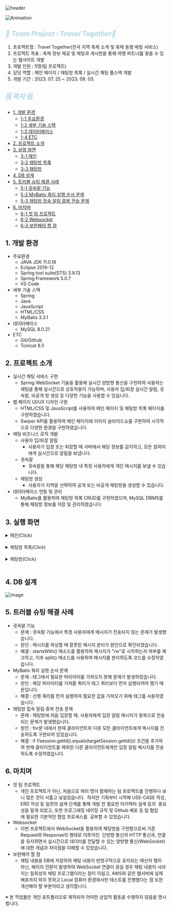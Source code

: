 ![header](https://capsule-render.vercel.app/api?type=waving&color=auto&height=200&section=header&text=Travel%20Together&fontSize=90)

![Animation](https://github.com/jongkwon5/TT/assets/137694287/89d277e0-a918-4be8-9790-0a06d1929184)

## <span style="color:lightblue; font-style: italic;">🎁 Team Project : Travel Together🎁 
1. 프로젝트명 : Travel Together(전국 지역 축제 소개 및 축제 동행 매칭 서비스)
2. 프로젝트 목표 : 축제 정보 제공 및 채팅과 게시판을 통해 여행 파트너를 찾을 수 있는 웹사이트 개발
3. 개발 인원 : 5명(팀 프로젝트)
4. 담당 역할 : 메인 페이지 / 채팅방 목록 / 실시간 채팅 풀스택 개발
5. 개발 기간 : 2023. 07. 25 ~ 2023. 09. 03. 

## <span style="color:lightblue; font-style: italic;">🗒️ 목차 🗒️
- [1. 개발 환경](#1-개발-환경)
  - [1-1 주요환경](#1-개발-환경)
  - [1-2 세부 기술 스택](#1-개발-환경)
  - [1-3 데이터베이스](#1-개발-환경)
  - [1-4 ETC](#1-개발-환경)
- [2. 프로젝트 소개](#2-프로젝트-소개)
- [3. 실행 화면](#3-실행-화면)
  - [3-1 메인](#3-실행-화면)
  - [3-2 채팅방 목록](#3-실행-화면)
  - [3-3 채팅방](#3-실행-화면)
- [4. DB 설계](#4-db-설계)
- [5. 트러블 슈팅 해결 사례](#5-트러블-슈팅-해결-사례)
  - [5-1 귓속말 기능](#5-트러블-슈팅-해결-사례)
  - [5-2 MyBatis 쿼리 실행 순서 문제](#5-트러블-슈팅-해결-사례)
  - [5-3 채팅방 접속 알림 중복 전송 문제](#5-트러블-슈팅-해결-사례)
- [6. 마치며](#6-마치며)
  - [6-1 첫 팀 프로젝트](#6-마치며)
  - [6-2 Websocket](#6-마치며)
  - [6-3 보완해야 할 점](#6-마치며)

##  1. 개발 환경
  + 주요환경
    + JAVA JDK 11.0.18
    + Eclipse 2019-12
    + Spring tool suite(STS) 3.9.13
    + Spring Framework 5.0.7
    + VS Code
  + 세부 기술 스택
    + Spring
    + Java
    + JavaScript
    + HTML/CSS
    + MyBatis 3.3.1
  + 데이터베이스
    + MySQL 8.0.21
  + ETC
    + Git/Github
    + Tomcat 8.5

## 2. 프로젝트 소개
+ 실시간 채팅 서비스 구현
  + Spring WebSocket 기술을 활용해 실시간 양방향 통신을 구현하여 사용자는 채팅을 통해 실시간으로 상호작용이 가능하며, 사용자 입/퇴장 실시간 알림, 귓속말, 비공개 방 생성 등 다양한 기능을 사용할 수 있습니다.
+ 웹 페이지 UI/UX 디자인 구현
  + HTML/CSS 및 JavaScript를 사용하여 메인 페이지 및 채팅방 목록 페이지를 구현하였습니다.
  + Swiper API를 활용하여 메인 페이지에 이미지 슬라이드쇼를 구현하여 시각적으로 다양한 환경을 구현하였습니다.
+ 채팅 비즈니스 로직 개발
  + 사용자 입/퇴장 알림
    + 사용자가 입장 또는 퇴장할 때 서버에서 해당 정보를 감지하고, 모든 참여자에게 실시간으로 알림을 보냅니다.
  + 귓속말
    + 귓속말을 통해 해당 채팅방 내 특정 사용자에게 개인 메시지를 보낼 수 있습니다.
  + 채팅방 생성
    + 사용자가 지역을 선택하여 공개 또는 비공개 채팅방을 생성할 수 있습니다.
+ 데이터베이스 연동 및 관리
  + MyBatis를 활용하여 채팅방 목록 CRUD를 구현하였으며, MySQL DBMS를 통해 채팅방 정보를 저장 및 관리하였습니다
## 3. 실행 화면
   <details>
    <summary>메인(Click)</summary>   

  **1. 메인 페이지 (1/2)**
![image](https://github.com/jongkwon5/TravelTogether/assets/137694287/a0d0536e-3066-4659-814d-1ac1f7cbd391)
HTML/CSS/JavaScript(Swiper API)를 활용하여 메인 페이지의 UI/UX를 구현하였습니다.
     
  **2. 메인 페이지 (2/2)** 
 ![image](https://github.com/jongkwon5/TravelTogether/assets/137694287/0a2f9f68-5f6c-44dc-936e-7db0aa37abb7)
HTML/CSS/JavaScript(Swiper API)를 활용하여 메인 페이지의 UI/UX를 구현하였습니다.  
     
  </details>
  <br/>   

  <details>
    <summary>채팅방 목록(Click)</summary>   

MyBatis를 활용해 채팅방 목록 CRUD 구현을 하였습니다. </br>사용자는 실시간으로 채팅방을 생성 및 참여할 수 있으며, 채팅방 생성과 동시에 사용자는 채팅방으로 접속하게 됩니다. 

**1. 채팅방 목록 페이지**
![image](https://github.com/jongkwon5/TravelTogether/assets/137694287/978f0c6b-83de-4b7d-97d5-150efaa68b84)
현재 DB에 저장된 채팅방이 없을 경우 보여지는 화면 입니다.  <br/>  
 **2. 채팅방 생성**  
![image](https://github.com/jongkwon5/TravelTogether/assets/137694287/de552a0f-3f44-4092-84ec-7a0fbc1c80db)
 <br/> 채팅방 생성 버튼 클릭시 채팅방 생성이 가능하며, form select 태그를 통해 지역 선택과 함께 제목 및 비밀번호를 설정하여 채팅방 생성이 가능합니다.  

**3. 채팅방 생성 후**    <br/> 
 ![image](https://github.com/jongkwon5/TravelTogether/assets/137694287/49e8c5c2-9d56-44b2-a3b3-9327d7ef3236)
<br/> 채팅방 생성 완료 후, 생성자는 해당 채팅방으로 바로 접속하게 되며 위 페이지는 채팅방 목록 페이지에 접속중인 대기자에게 보여지는 화면입니다. 
  </details>
  <br/>   
    <details>
    <summary>채팅방(Click)</summary>   
     
Spring WebSocket을 사용하여 실시간 채팅 및 사용자 입/퇴장 알림, 채팅 내용 지우기, 귓속말 보내기 등의 기능을 사용할 수 있습니다. <br/>     <br/>    
**1. 채팅방(1/3)** <br/> 
![image](https://github.com/jongkwon5/TravelTogether/assets/137694287/d562da82-282c-48e7-9466-be6067497d14)
 <br/>  채팅방 첫 접속시 보여지는 화면입니다. 채팅방 상단에는 제목과 뒤로가기 버튼이 있으며, 우측에는 현재 참여 인원이 나타납니다.  
 
**2. 채팅방(2/3)** <br/> 
![image](https://github.com/jongkwon5/TravelTogether/assets/137694287/ae0d2a0b-a3f8-4fa3-ac3a-f17ecb27800d)
 <br/> 유저가 채팅방에 접속했을 경우 참여 인원이 실시간으로 업데이트 되고, 채팅방 본문에 해당 인원이 입장했다는 알림 문구가 나타나게 됩니다.<br/>
 자신의 채팅 내용은 우측, 상대방의 채팅 내용은 우측에 나타나며, 닉네임 및 발송 시간이 표시됩니다.
 
**3. 채팅방(3/3)**  <br/> 
![image](https://github.com/jongkwon5/TravelTogether/assets/137694287/27f90af6-2caf-4bd1-9f48-349eb5b5ec29)
<br/>  유저가 채팅방을 나갔을 경우 참여 인원이 실시간으로 업데이트 되고, 채팅방 본문에 해당 인원이 퇴장했다는 알림 문구가 나타나게 됩니다.<br/> 

**4. 채팅방 주요 기능(1/2)**  <br/> 
![image](https://github.com/jongkwon5/TravelTogether/assets/137694287/9ac5d399-d441-43f4-9f71-c413049bd2ae)<br/> <br/>
![image](https://github.com/jongkwon5/TravelTogether/assets/137694287/1d7dc37e-57d1-46f1-bb49-eface13c45bf)
<br/> /w + 상대방 닉네임 + 할말 문구를 통해 현재 채팅방에 접속 중인 특정 참가자에게 귓속말을 보낼 수 있으며 startsWith, split 메소드 등을 사용하여 해당 닉네임을 추출 후, DB와 연결하여 일치하는 사용자를 찾아내 귓속말을 발신합니다.

**5. 채팅방 주요 기능(2/2)**  <br/> 
![image](https://github.com/jongkwon5/TravelTogether/assets/137694287/1fa5c3cc-c512-4e7e-a997-8925b00d0a12)<br/><br/>
![image](https://github.com/jongkwon5/TravelTogether/assets/137694287/6484aca0-423c-41ef-b7f3-c8046f81647a)<br/>
하단에 전체 내용 지우기 버튼을 통해 사용자 본인 화면에서의 모든 메시지를 삭제할 수 있습니다.<br/>
또한 해당 채팅방의 모든 인원이 퇴장하여 참여 인원이 0명이 될 경우, 해당 채팅방의 DB가 자동 삭제되도록 설계하였습니다. 
  </details>
  <br/>   

## 4. DB 설계
  ![image](https://github.com/jongkwon5/TravelTogether/assets/137694287/7a241dda-bade-4d1e-a9c3-377d2eb92430)

## 5. 트러블 슈팅 해결 사례
  + 귓속말 기능
    + 문제 : 귓속말 기능에서 특정 사용자에게 메시지가 전송되지 않는 문제가 발생했습니다.
    + 원인 : 메시지를 파싱할 때 잘못된 메시지 분리가 원인으로 확인되었습니다.
    + 해결 : startsWith() 메소드를 활용하여 메시지가 "/w"로 시작하는지 여부를 체크하고, 이후 split() 메소드를 사용하여 메시지를 분리하도록 코드를 수정하였습니다.
  + MyBatis 쿼리 실행 순서 문제
    + 문제 : <insert>태그에서 필요한 파라미터를 가져오지 못해 문제가 발생하였습니다.
    + 원인 : 해당 파라미터를 가져올 쿼리가 <insert>태그 쿼리보다 먼저 실행되어야 했기 때문입니다.
    + 해결 : 선행 쿼리를 먼저 실행하여 필요한 값을 가져오기 위해 <selectKey>태그를 사용하였습니다.
  + 채팅방 접속 알림 중복 전송 문제
    + 문제 : 채팅방에 처음 입장할 때, 사용자에게 입장 알림 메시지가 중복으로 전송되는 문제가 발생했습니다.
    + 원인 : for문 내에서 현재 클라이언트와 다른 모든 클라이언트에게 메시지를 전송하도록 구현되어 있었습니다.
    + 해결 : if (!session.getId().equals(targetSession.getId())) 조건을 추가하여 현재 클라이언트를 제외한 다른 클라이언트에게만 입장 알림 메시지를 전송하도록 수정하였습니다.

##  6. 마치며
  + 첫 팀 프로젝트
    + 개인 프로젝트가 아닌, 처음으로 여러 명이 함께하는 팀 프로젝트를 진행하다 보니 많은 것이 서툴고 낯설었습니다. 
하지만 기획부터 시작해 USE-CASE 작성, ERD 작성 등 일련의 설계 단계를 통해 개발 전 필요한 아키텍처 설계 등의 
중요성을 알게 되었고, 또한 프로그래밍 네이밍 규칙 및 Github 배포 등 팀 협업에 필요한 기본적인 협업 프로세스를 
공부할 수 있었습니다.
  + Websocket
    + 이번 프로젝트에서 WebSocket을 활용하여 채팅방을 구현함으로써 기존 Request와 Response의 형태로 이루어진 
단방향 통신의 HTTP 통신과, 연결을 유지하면서 실시간으로 데이터를 전달할 수 있는 양방향 통신(WebSocket)에 대한
개념과 차이점을 이해할 수 있었습니다.
  + 보완해야 할 점
    + 채팅 내용을 DB에 저장하여 채팅 내용이 반영구적으로 유지되는 메신저 형이 아닌, 페이지 전환이 발생하여 WebSocket
연결이 끊길 경우 채팅 내용이 사라지는 일회성의 채팅 프로그램이라는 점이 아쉽고, AWS와 같은 웹서버에 실제 배포까지
하지 못하고 Local 컴퓨터 환경에서만 테스트를 진행했다는 점 또한 개선해야 할 부분이라고 생각합니다.



※ 본 작업물은 개인 포트폴리오로 제작되어 어떠한 상업적 활동을 수행하지 않음을 명시합니다.
